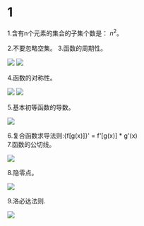 # 1

1.含有n个元素的集合的子集个数是： $n^2$。

2.不要忽略空集。
3.函数的周期性。

![](https://i.loli.net/2019/06/08/5cfb1ccd632fe43090.png)
![](https://i.loli.net/2019/06/08/5cfb1cee342f661369.png)

4.函数的对称性。

![](https://i.loli.net/2019/06/08/5cfb1d735646555818.png)
![](https://i.loli.net/2019/06/08/5cfb1da2c8b3049967.png)

5.基本初等函数的导数。

![](https://i.loli.net/2019/06/08/5cfb2012d8d4b93381.png)

6.复合函数求导法则:{f[g(x)]}' = f'[g(x)] * g'(x)  
7.函数的公切线。

![](https://i.loli.net/2019/06/08/5cfb2b67bf82953912.png)

8.隐零点。

![](https://i.loli.net/2019/06/08/5cfb319bcbb2514457.png)

9.洛必达法则.

![](https://i.loli.net/2019/06/08/5cfb3a59d981719117.png)
